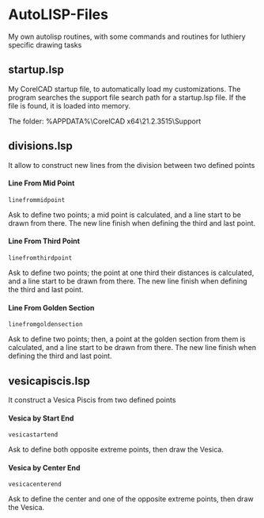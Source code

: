 # AutoLISP-Files
My own autolisp routines, with some commands and routines for luthiery specific drawing tasks

## startup.lsp
My CorelCAD startup file, to automatically load my customizations.
The program searches the support file search path for a startup.lsp file. If the file is found, it is loaded into memory.

The folder:
%APPDATA%\CorelCAD x64\21.2.3515\Support

## divisions.lsp
It allow to construct new lines from the division between two defined points

#### Line From Mid Point
`linefrommidpoint`

Ask to define two points; a mid point is calculated, and a line start to be drawn from there. The new line finish when defining the third and last point.

#### Line From Third Point
`linefromthirdpoint`

Ask to define two points; the point at one third their distances is calculated, and a line start to be drawn from there. The new line finish when defining the third and last point.

#### Line From Golden Section
`linefromgoldensection`

Ask to define two points; then, a point at the golden section from them is calculated, and a line start to be drawn from there. The new line finish when defining the third and last point.

## vesicapiscis.lsp
It construct a Vesica Piscis from two defined points

#### Vesica by Start End
`vesicastartend`

Ask to define both opposite extreme points, then draw the Vesica.

#### Vesica by Center End
`vesicacenterend`

Ask to define the center and one of the opposite extreme points, then draw the Vesica.
